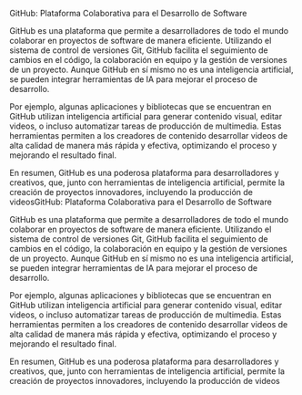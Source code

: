 GitHub: Plataforma Colaborativa para el Desarrollo de Software

GitHub es una plataforma que permite a desarrolladores de todo el mundo colaborar en proyectos de software de manera eficiente. Utilizando el sistema de control de versiones Git, GitHub facilita el seguimiento de cambios en el código, la colaboración en equipo y la gestión de versiones de un proyecto. Aunque GitHub en sí mismo no es una inteligencia artificial, se pueden integrar herramientas de IA para mejorar el proceso de desarrollo.

Por ejemplo, algunas aplicaciones y bibliotecas que se encuentran en GitHub utilizan inteligencia artificial para generar contenido visual, editar videos, o incluso automatizar tareas de producción de multimedia. Estas herramientas permiten a los creadores de contenido desarrollar videos de alta calidad de manera más rápida y efectiva, optimizando el proceso y mejorando el resultado final.

En resumen, GitHub es una poderosa plataforma para desarrolladores y creativos, que, junto con herramientas de inteligencia artificial, permite la creación de proyectos innovadores, incluyendo la producción de videosGitHub: Plataforma Colaborativa para el Desarrollo de Software

GitHub es una plataforma que permite a desarrolladores de todo el mundo colaborar en proyectos de software de manera eficiente. Utilizando el sistema de control de versiones Git, GitHub facilita el seguimiento de cambios en el código, la colaboración en equipo y la gestión de versiones de un proyecto. Aunque GitHub en sí mismo no es una inteligencia artificial, se pueden integrar herramientas de IA para mejorar el proceso de desarrollo.

Por ejemplo, algunas aplicaciones y bibliotecas que se encuentran en GitHub utilizan inteligencia artificial para generar contenido visual, editar videos, o incluso automatizar tareas de producción de multimedia. Estas herramientas permiten a los creadores de contenido desarrollar videos de alta calidad de manera más rápida y efectiva, optimizando el proceso y mejorando el resultado final.

En resumen, GitHub es una poderosa plataforma para desarrolladores y creativos, que, junto con herramientas de inteligencia artificial, permite la creación de proyectos innovadores, incluyendo la producción de videos
